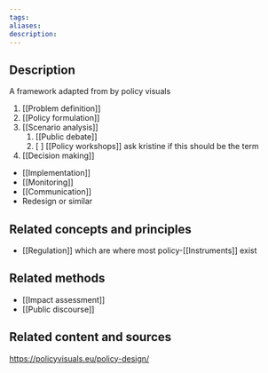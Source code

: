 ```yaml
---
tags: 
aliases: 
description:
---
```


## Description
A framework adapted from by policy visuals
1. [[Problem definition]]
2. [[Policy formulation]]
3. [[Scenario analysis]]
	1. [[Public debate]]
	2. [ ] [[Policy workshops]] ask kristine if this should be the term
4. [[Decision making]]

- [[Implementation]]
- [[Monitoring]]
- [[Communication]] 
- Redesign or similar 


## Related concepts and principles
- [[Regulation]] which are where most policy-[[Instruments]] exist 

## Related methods

- [[Impact assessment]]
- [[Public discourse]]

 

## Related content and sources
https://policyvisuals.eu/policy-design/
